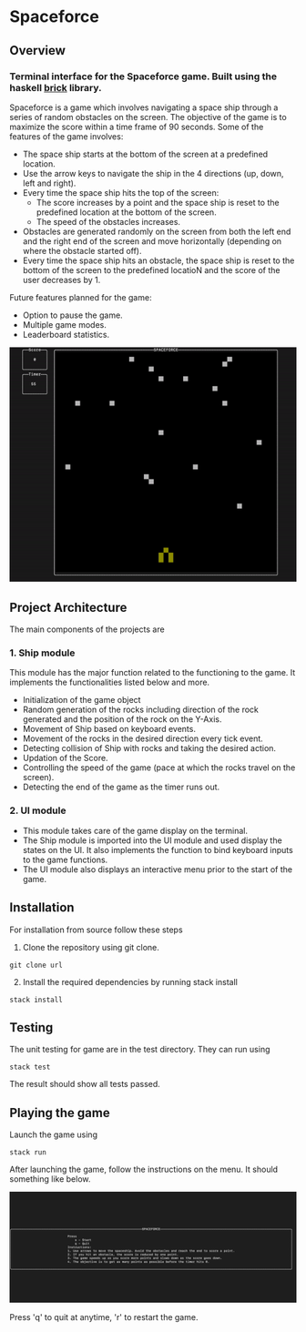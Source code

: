 # Spaceforce

## Overview

### Terminal interface for the Spaceforce game. Built using the haskell [brick](https://hackage.haskell.org/package/brick-0.18) library.

Spaceforce is a game which involves navigating a space ship through a series of random obstacles on the screen. The objective of the game is to maximize the score within a time frame of 90 seconds. Some of the features of the game involves:
- The space ship starts at the bottom of the screen at a predefined location. 
- Use the arrow keys to navigate the ship in the 4 directions (up, down, left and right).
- Every time the space ship hits the top of the screen:
    - The score increases by a point and the space ship is reset to the predefined location at the bottom of the screen.
    - The speed of the obstacles increases.
- Obstacles are generated randomly on the screen from both the left end and the right end of the screen and move horizontally (depending on where the obstacle started off).
- Every time the space ship hits an obstacle, the space ship is reset to the bottom of the screen to the predefined locatioN and the score of the user decreases by 1.

Future features planned for the game:
- Option to pause the game.
- Multiple game modes.
- Leaderboard statistics.

<p align="center">
  <img src="./docs/img/gameGif.gif"/>
</p>

## Project Architecture
The main components of the projects are
### 1. Ship module
  This module has the major function related to the functioning to the game. It implements the functionalities listed below and more.
  * Initialization of the game object
  * Random generation of the rocks including direction of the rock generated and the position of the rock on the Y-Axis.
  * Movement of Ship based on keyboard events.
  * Movement of the rocks in the desired direction every tick event.
  * Detecting collision of Ship with rocks and taking the desired action.
  * Updation of the Score.
  * Controlling the speed of the game (pace at which the rocks travel on the screen).
  * Detecting the end of the game as the timer runs out.

### 2. UI module
  - This module takes care of the game display on the terminal. 
  - The Ship module is imported into the UI module and used display the states on the UI. It also implements the function to bind keyboard inputs to the game functions.
  - The UI module also displays an interactive menu prior to the start of the game.

## Installation
For installation from source follow these steps
1. Clone the repository using git clone.
```shell
git clone url
```
2. Install the required dependencies by running stack install
```shell
stack install
```

## Testing
The unit testing for game are in the test directory. They can run using
```shell
stack test
```
The result should show all tests passed.

## Playing the game

Launch the game using
```shell
stack run
```

After launching the game, follow the instructions on the menu. It should something like below.

<p align="center">
  <img src="./docs/img/gameMenu.jpg"/>
</p>

Press 'q' to quit at anytime, 'r' to restart the game.
